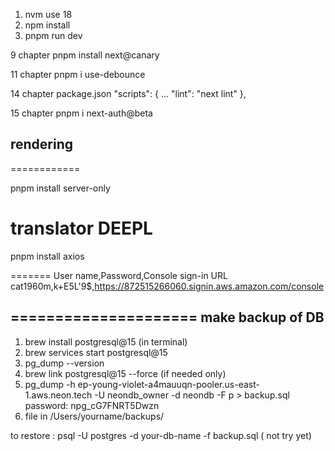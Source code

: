 1. nvm use 18
2. npm install
3. pnpm run dev

9 chapter
pnpm install next@canary

11 chapter
pnpm i use-debounce

14 chapter
package.json
"scripts": {
...
"lint": "next lint"
},

15 chapter
pnpm i next-auth@beta

## rendering

============

pnpm install server-only

# translator DEEPL

pnpm install axios

=======
User name,Password,Console sign-in URL
cat1960m,k+E5L'9$,https://872515266060.signin.aws.amazon.com/console

=====================
make backup of DB
----------------
1) brew install postgresql@15 (in terminal)
2) brew services start postgresql@15
3) pg_dump --version
4)  brew link postgresql@15 --force  (if needed only)  
5) pg_dump -h ep-young-violet-a4mauuqn-pooler.us-east-1.aws.neon.tech -U neondb_owner -d neondb -F p > backup.sql
    password:  npg_cG7FNRT5Dwzn
6) file in  /Users/yourname/backups/  

to restore : psql -U postgres -d your-db-name -f backup.sql ( not try yet)